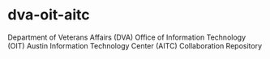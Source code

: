 # dva-oit-aitc
Department of Veterans Affairs (DVA) Office of Information Technology (OIT) Austin Information Technology Center (AITC) Collaboration Repository
